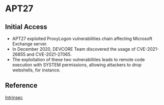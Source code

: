 # APT27

## Initial Access

- APT27 exploited ProxyLogon vulnerabilities chain affecting Microsoft Exchange server.  
- In December 2020, DEVCORE Team discovered the usage of CVE-2021-26855 and CVE-2021-27065.  
- The exploitation of these two vulnerabilities leads to remote code execution with SYSTEM permissions, allowing attackers to drop webshells, for instance.

## Reference  
[Intrinsec](https://www.intrinsec.com/apt27-analysis/)
